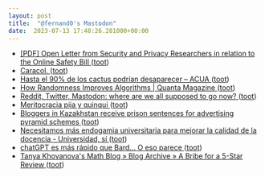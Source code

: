 ```yaml
---
layout: post
title:  "@fernand0's Mastodon"
date:  2023-07-13 17:48:26.281000+00:00
---
```

*  [[PDF] Open Letter from Security and Privacy Researchers in relation to the Online Safety Bill   ](https://haddadi.github.io/UKOSBOpenletter.pdf) ([toot](https://mastodon.social/@fernand0/110708031899723991))
*  [Caracol. ](https://avecesunafoto.wordpress.com/2023/07/13/caracol) ([toot](https://mastodon.social/@fernand0/110708019459835108))
*  [Hasta el 90% de los cactus podrían desaparecer – ACUA ](https://asociacionacua.org/hasta-el-90-de-los-cactus-podrian-desaparece) ([toot](https://mastodon.social/@fernand0/110707667870090435))
*  [How Randomness Improves Algorithms \| Quanta Magazine ](https://www.quantamagazine.org/how-randomness-improves-algorithms-20230403) ([toot](https://mastodon.social/@fernand0/110707528660699035))
*  [Reddit, Twitter, Mastodon: where are we all supposed to go now? ](https://www.theverge.com/2023/7/3/23782607/social-web-public-apps-end-reddit-twitter-mastodo) ([toot](https://mastodon.social/@fernand0/110707253687106800))
*  [Meritocracia pija y quinqui ](https://www.lavanguardia.com/opinion/20230704/9084545/meritocraciapija-quinqui.htm) ([toot](https://mastodon.social/@fernand0/110706459333052901))
*  [Bloggers in Kazakhstan receive prison sentences for advertising pyramid schemes ](https://globalvoices.org/2023/07/03/bloggers-in-kazakhstan-receive-prison-sentences-for-advertising-pyramid-schemes) ([toot](https://mastodon.social/@fernand0/110706350786312646))
*  [Necesitamos más endogamia universitaria para mejorar la calidad de la docencia - Universidad, sí ](https://www.universidadsi.es/necesitamos-mas-endogamia-universitaria-para-mejorar-la-calidad-de-la-docencia) ([toot](https://mastodon.social/@fernand0/110706117098282253))
*  [chatGPT es más rápido que Bard... O eso parece ](https://mastodon.social/@fernand0/110705874801228147) ([toot](https://mastodon.social/@fernand0/110705874801228147))
*  [Tanya Khovanova's Math Blog  » Blog Archive   » A Bribe for a 5-Star Review ](https://blog.tanyakhovanova.com/2023/07/a-bribe-for-a-5-star-review) ([toot](https://mastodon.social/@fernand0/110705789811710080))
